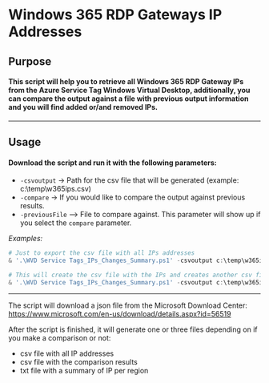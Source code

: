 # **Windows 365 RDP Gateways IP Addresses**
## Purpose
#### This script will help you to retrieve all Windows 365 RDP Gateway IPs from the Azure Service Tag Windows Virtual Desktop, additionally, you can compare the output against a file with previous output information and you will find added or/and removed IPs.

____
## Usage
#### Download the script and run it with the following parameters:
- `-csvoutput` -> Path for the csv file that will be generated (example: c:\temp\w365ips.csv)
- `-compare` -> If you would like to compare the output against previous results.
- `-previousFile` --> File to compare against. This parameter will show up if you select the `compare` parameter.

_Examples:_

```powershell
# Just to export the csv file with all IPs addresses
& '.\WVD Service Tags_IPs_Changes_Summary.ps1' -csvoutput c:\temp\w365ips.csv

# This will create the csv file with the IPs and creates another csv file with the comparison between w365ips.csv and w365ips.csv
& '.\WVD Service Tags_IPs_Changes_Summary.ps1' -csvoutput c:\temp\w365ips.csv -compare -previousFile c:\temp\w365ips_previous.csv
```

____
The script will download a json file from the Microsoft Download Center:
https://www.microsoft.com/en-us/download/details.aspx?id=56519

After the script is finished, it will generate one or three files depending on if you make a comparison or not:
- csv file with all IP addresses
- csv file with the comparison results
- txt file with a summary of IP per region